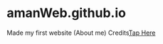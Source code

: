 # amanWeb.github.io

Made my first website (About me)
Credits[Tap Here](https://github.com/hpnightowl)
